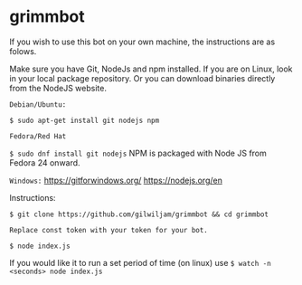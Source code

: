 # grimmbot
If you wish to use this bot on your own machine, the instructions are as folows. 

Make sure you have Git, NodeJs and npm installed. 
If you are on Linux, look in your local package repository. Or you can download binaries directly from the NodeJS website.

`Debian/Ubuntu:` 

`$ sudo apt-get install git nodejs npm` 

`Fedora/Red Hat` 

`$ sudo dnf install git nodejs` NPM is packaged with Node JS from Fedora 24 onward.

`Windows:`
https://gitforwindows.org/ 
https://nodejs.org/en

Instructions:

`$ git clone https://github.com/gilwiljam/grimmbot && cd grimmbot`  

`Replace const token with your token for your bot.` 

`$ node index.js`

If you would like it to run a set period of time (on linux) use `$ watch -n <seconds> node index.js`
